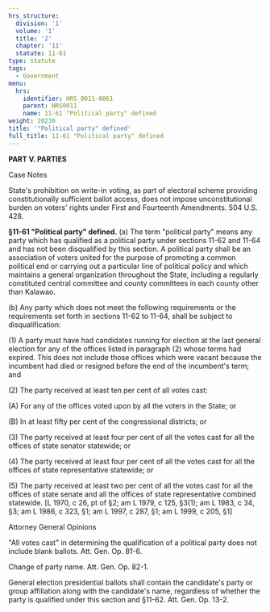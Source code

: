 ```yaml
---
hrs_structure:
  division: '1'
  volume: '1'
  title: '2'
  chapter: '11'
  statute: 11-61
type: statute
tags:
  - Government
menu:
  hrs:
    identifier: HRS_0011-0061
    parent: HRS0011
    name: 11-61 "Political party" defined
weight: 20230
title: '"Political party" defined'
full_title: 11-61 "Political party" defined
---
```

**PART V. PARTIES**

Case Notes

State's prohibition on write-in voting, as part of electoral scheme providing constitutionally sufficient ballot access, does not impose unconstitutional burden on voters' rights under First and Fourteenth Amendments. 504 U.S. 428.

**§11-61 "Political party" defined.** (a) The term "political party" means any party which has qualified as a political party under sections 11-62 and 11-64 and has not been disqualified by this section. A political party shall be an association of voters united for the purpose of promoting a common political end or carrying out a particular line of political policy and which maintains a general organization throughout the State, including a regularly constituted central committee and county committees in each county other than Kalawao.

(b) Any party which does not meet the following requirements or the requirements set forth in sections 11-62 to 11-64, shall be subject to disqualification:

(1) A party must have had candidates running for election at the last general election for any of the offices listed in paragraph (2) whose terms had expired. This does not include those offices which were vacant because the incumbent had died or resigned before the end of the incumbent's term; and

(2) The party received at least ten per cent of all votes cast:

(A) For any of the offices voted upon by all the voters in the State; or

(B) In at least fifty per cent of the congressional districts; or

(3) The party received at least four per cent of all the votes cast for all the offices of state senator statewide; or

(4) The party received at least four per cent of all the votes cast for all the offices of state representative statewide; or

(5) The party received at least two per cent of all the votes cast for all the offices of state senate and all the offices of state representative combined statewide. [L 1970, c 26, pt of §2; am L 1979, c 125, §3(1); am L 1983, c 34, §3; am L 1986, c 323, §1; am L 1997, c 287, §1; am L 1999, c 205, §1]

Attorney General Opinions

"All votes cast" in determining the qualification of a political party does not include blank ballots. Att. Gen. Op. 81-6.

Change of party name. Att. Gen. Op. 82-1.

General election presidential ballots shall contain the candidate's party or group affiliation along with the candidate's name, regardless of whether the party is qualified under this section and §11-62\. Att. Gen. Op. 13-2.